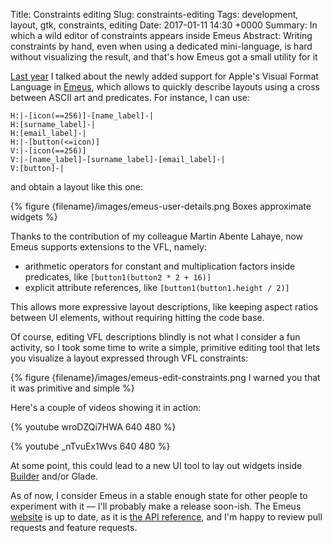 Title: Constraints editing 
Slug: constraints-editing
Tags: development, layout, gtk, constraints, editing 
Date: 2017-01-11 14:30 +0000
Summary: In which a wild editor of constraints appears inside Emeus
Abstract: Writing constraints by hand, even when using a dedicated mini-language, is hard without visualizing the result, and that's how Emeus got a small utility for it

[Last year][emeus-blog-2] I talked about the newly added support for Apple's
Visual Format Language in [Emeus][emeus-web], which allows to quickly
describe layouts using a cross between ASCII art and predicates. For
instance, I can use:

    H:|-[icon(==256)]-[name_label]-|
    H:[surname_label]-|
    H:[email_label]-|
    H:|-[button(<=icon)]
    V:|-[icon(==256)]
    V:|-[name_label]-[surname_label]-[email_label]-|
    V:[button]-|

and obtain a layout like this one:

{% figure {filename}/images/emeus-user-details.png Boxes approximate widgets %}

Thanks to the contribution of my colleague Martin Abente Lahaye, now Emeus
supports extensions to the VFL, namely:

  - arithmetic operators for constant and multiplication factors inside
    predicates, like `[button1(button2 * 2 + 16)]`
  - explicit attribute references, like `[button1(button1.height / 2)]`

This allows more expressive layout descriptions, like keeping aspect ratios
between UI elements, without requiring hitting the code base.

Of course, editing VFL descriptions blindly is not what I consider a fun
activity, so I took some time to write a simple, primitive editing tool that
lets you visualize a layout expressed through VFL constraints:

{% figure {filename}/images/emeus-edit-constraints.png I warned you that it was primitive and simple %}

Here's a couple of videos showing it in action:

{% youtube wroDZQi7HWA 640 480 %}

{% youtube \_nTvuEx1Wvs 640 480 %}

At some point, this could lead to a new UI tool to lay out widgets inside
[Builder][builder-web] and/or Glade.

As of now, I consider Emeus in a stable enough state for other people to
experiment with it — I'll probably make a release soon-ish. The Emeus
[website][emeus-web] is up to date, as it is [the API reference][emeus-api],
and I'm happy to review pull requests and feature requests.

[emeus-blog-2]: https://www.bassi.io/articles/2016/11/01/constraints-reprise/
[emeus-web]: https://ebassi.github.io/emeus/
[builder-web]: https://wiki.gnome.org/Apps/Builder
[emeus-api]: https://ebassi.github.io/emeus/docs/
